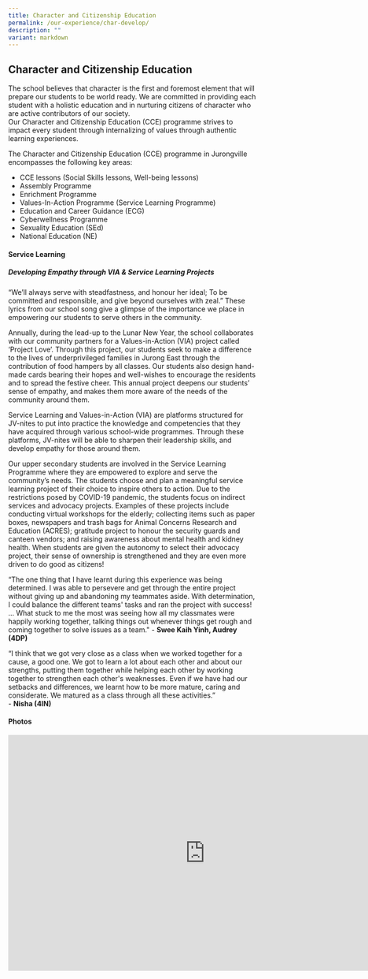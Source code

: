 ```yaml
---
title: Character and Citizenship Education
permalink: /our-experience/char-develop/
description: ""
variant: markdown
---
```

## Character and Citizenship Education

The school believes that character is the first and foremost element that will prepare our students to be world ready. We are committed in providing each student with a holistic education and in nurturing citizens of character who are active contributors of our society.&nbsp;  <br>
Our Character and Citizenship Education (CCE) programme strives to impact every student through internalizing of values through authentic learning experiences.

The Character and Citizenship Education (CCE) programme in Jurongville encompasses the following key areas:  

*   CCE lessons (Social Skills lessons, Well-being lessons)
*   Assembly Programme
*   Enrichment Programme
*   Values-In-Action Programme (Service Learning Programme)
*   Education and Career Guidance (ECG)
*   Cyberwellness Programme
*   Sexuality Education (SEd)
*   National Education (NE)

#### Service Learning

##### Developing Empathy through VIA &amp; Service Learning Projects
“We’ll always serve with steadfastness, and honour her ideal; To be committed and responsible, and give beyond ourselves with zeal.” These lyrics from our school song give a glimpse of the importance we place in empowering our students to serve others in the community.  
  
Annually, during the lead-up to the Lunar New Year, the school collaborates with our community partners for a Values-in-Action (VIA) project called ‘Project Love’. Through this project, our students seek to make a difference to the lives of underprivileged families in Jurong East through the contribution of food hampers by all classes. Our students also design hand-made cards bearing their hopes and well-wishes to encourage the residents and to spread the festive cheer. This annual project deepens our students’ sense of empathy, and makes them more aware of the needs of the community around them.

Service Learning and Values-in-Action (VIA) are platforms structured for JV-nites to put into practice the knowledge and competencies that they have acquired through various school-wide programmes. Through these platforms, JV-nites will be able to sharpen their leadership skills, and develop empathy for those around them.  
  
Our upper secondary students are involved in the Service Learning Programme where they are empowered to explore and serve the community’s needs. The students choose and plan a meaningful service learning project of their choice to inspire others to action. Due to the restrictions posed by COVID-19 pandemic, the students focus on indirect services and advocacy projects. Examples of these projects include conducting virtual workshops for the elderly; collecting items such as paper boxes, newspapers and trash bags for Animal Concerns Research and Education (ACRES); gratitude project to honour the security guards and canteen vendors; and raising awareness about mental health and kidney health. When students are given the autonomy to select their advocacy project, their sense of ownership is strengthened and they are even more driven to do good as citizens!  
  
“The one thing that I have learnt during this experience was being determined. I was able to persevere and get through the entire project without giving up and abandoning my teammates aside. With determination, I could balance the different teams' tasks and ran the project with success! … What stuck to me the most was seeing how all my classmates were happily working together, talking things out whenever things get rough and coming together to solve issues as a team." -&nbsp;**Swee Kaih Yinh, Audrey (4DP)**  
  
“I think that we got very close as a class when we worked together for a cause, a good one. We got to learn a lot about each other and about our strengths, putting them together while helping each other by working together to strengthen each other's weaknesses. Even if we have had our setbacks and differences, we learnt how to be more mature, caring and considerate. We matured as a class through all these activities.”  
\-&nbsp;**Nisha (4IN)**

#### Photos
<iframe src="https://docs.google.com/presentation/d/e/2PACX-1vRBv3idMX6NAdHSifXw7KVm5AjafsLlkho-gh_BpRF0zh_vcTsRQF-Hu-WpYVlRjmGW0Ez2CzX-Nvdb/embed?start=true&amp;loop=true&amp;delayms=5000" frameborder="0" width="800" height="479" allowfullscreen="true"></iframe>